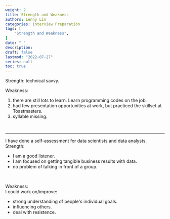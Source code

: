 ```yaml
---
weight: 2
title: Strength and Weakness
authors: Lenny Lin
categories: Interview Preparation
tags: [
    "Strength and Weakness",
]
date: " "
description: 
draft: false
lastmod: "2022-07-27"
series: null
toc: true
---
```




Strength: technical savvy.  

Weakness:  
1) there are still lots to learn. Learn programming codes on the job.
2) had few presentation opportunities at work, but practiced the skillset at Toastmasters.
3) syllable missing.  
<br />  

***
I have done a self-assessment for data scientists and data analysts.  
Strength:  
* I am a good listener.  
* I am focused on getting tangible business results with data.  
* no problem of talking in front of a group.  
<br />  

Weakness:  
I could work on/improve:
* strong understanding of people's individual goals.  
* influencing others.  
* deal with resistence.  

